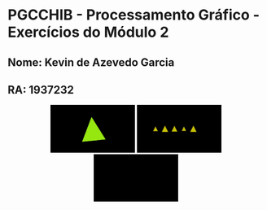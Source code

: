 # PGCCHIB - Processamento Gráfico - Exercícios do Módulo 2

## Nome: Kevin de Azevedo Garcia
## RA: 1937232

<div align="center">
<img src="https://raw.githubusercontent.com/KevinAG97/PGCCHIB/main/src/M2/images/ex1.gif" width="33%" alt="Exercício 1">
<img src="https://raw.githubusercontent.com/KevinAG97/PGCCHIB/main/src/M2/images/ex2.gif" width="33%" alt="Exercício 2">
<img src="https://raw.githubusercontent.com/KevinAG97/PGCCHIB/main/src/M2/images/ex3.gif" width="33%" alt="Exercício 3">
</div>
